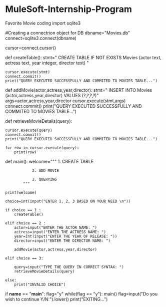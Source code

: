 # MuleSoft-Internship-Program
Favorite Movie
coding 
import sqlite3

#Creating a connectrion object for DB
dbname="Movies.db"
connect=sqlite3.connect(dbname)

cursor=connect.cursor()

def createTable():
    stmt=" CREATE TABLE IF NOT EXISTS Movies (actor text, actress text, year integer, director text) "

    cursor.execute(stmt)
    connect.commit()
    print("QUERY EXECUTED SUCCESSFULLY AND COMMITED TO MOVIES TABLE...")

def addMovie(actor,actress,year,director):
    stmt=" INSERT INTO Movies (actor,actress,year,director) VALUES (?,?,?,?)"
    args=actor,actress,year,director
    cursor.execute(stmt,args)
    connect.commit()
    print("QUERY EXECUTED SUCCESSFULLY AND COMMITED TO MOVIES TABLE...")

def retrieveMovieDetails(query):

    cursor.execute(query)
    connect.commit()
    print("QUERY EXECUTED SUCCESSFULLY AND COMMITED TO MOVIES TABLE...")

    for row in cursor.execute(query):
        print(row)


def main():
    welcome=""" 
                1. CREATE TABLE
                
                2. ADD MOVIE

                3. QUERYING
            """

    print(welcome)
    
    choice=int(input("ENTER 1, 2, 3 BASED ON YOUR NEED \n"))

    if choice == 1 :
        createTable()

    elif choice == 2 :
        actor=input("ENTER THE ACTOR NAME: ")
        actress=input("ENTER THE ACTRESS NAME: ")
        year=int(input("ENTER THE YEAR OF RELEASE: "))
        director=input("ENTER THE DIRECTOR NAME: ")

        addMovie(actor,actress,year,director)
    
    elif choice == 3:

        query=input("TYPE THE QUERY IN CORRECT SYNTAX: ")
        retrieveMovieDetails(query)

    else:
        print("INVALID CHOICE")




if __name__ == "__main__":
    flag="y"
    while(flag == "y"):
        main()
        flag=input("Do you wish to continue Y/N:").lower()
    print("EXITING...")




